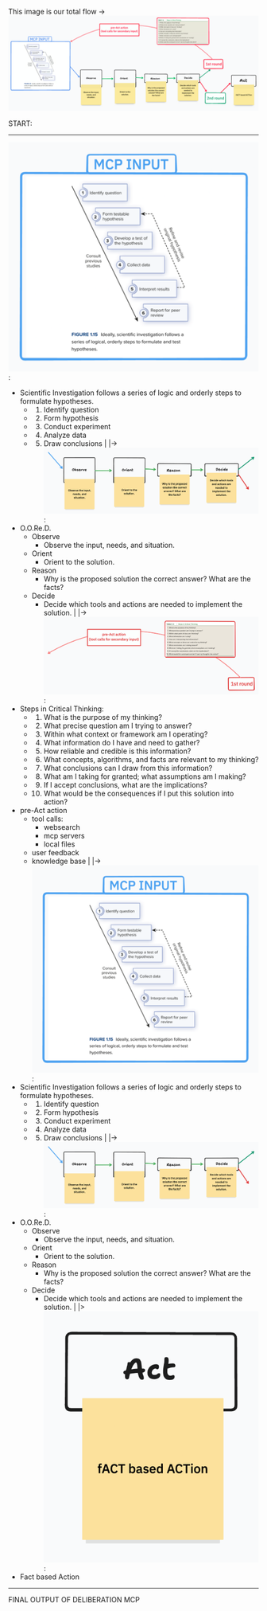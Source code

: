 This image is our total flow -> ![Overall Deliberation Flow](/new-flow/new-flow-images/overall-flow.png)

START:
___

![MCP Input](/new-flow/new-flow-images/stage-1-mcp-input.png):
- Scientific Investigation follows a series of logic and orderly steps to formulate hypotheses.
    - 1. Identify question
    - 2. Form hypothesis
    - 3. Conduct experiment
    - 4. Analyze data
    - 5. Draw conclusions
|
|-> ![OOReD](/new-flow/new-flow-images/stage-2-OOReD-flow.png):
- O.O.Re.D.
    - Observe
        - Observe the input, needs, and situation.
    - Orient
        - Orient to the solution.
    - Reason
        - Why is the proposed solution the correct answer? What are the facts?
    - Decide
        - Decide which tools and actions are needed to implement the solution.
|
|-> ![First round of deliberation](/new-flow/new-flow-images/stage-3-first-round-of-deliberation.png):
- Steps in Critical Thinking:
    - 1. What is the purpose of my thinking?
    - 2. What precise question am I trying to answer?
    - 3. Within what context or framework am I operating?
    - 4. What information do I have and need to gather?
    - 5. How reliable and credible is this information?
    - 6. What concepts, algorithms, and facts are relevant to my thinking?
    - 7. What conclusions can I draw from this information?
    - 8. What am I taking for granted; what assumptions am I making?
    - 9. If I accept conclusions, what are the implications?
    - 10. What would be the consequences if I put this solution into action?
- pre-Act action
    - tool calls:
        - websearch
        - mcp servers
        - local files
    - user feedback
    - knowledge base
|
|->![MCP Input - Review](/new-flow/new-flow-images/stage-1-mcp-input.png):
- Scientific Investigation follows a series of logic and orderly steps to formulate hypotheses.
    - 1. Identify question
    - 2. Form hypothesis
    - 3. Conduct experiment
    - 4. Analyze data
    - 5. Draw conclusions
|
|-> ![OOReD](/new-flow/new-flow-images/stage-2-OOReD-flow.png):
- O.O.Re.D.
    - Observe
        - Observe the input, needs, and situation.
    - Orient
        - Orient to the solution.
    - Reason
        - Why is the proposed solution the correct answer? What are the facts?
    - Decide
        - Decide which tools and actions are needed to implement the solution.
|
|> ![Final Stage - Act](/new-flow/new-flow-images/final-stage-Act-upon-deliberation.png):
- Fact based Action

___
FINAL OUTPUT OF DELIBERATION MCP
